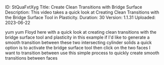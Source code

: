 ID: StQuaFxtXyg
Title: Create Clean Transitions with Bridge Surface
Description: This video takes a quick look at Creating Clean Transitions with the Bridge Surface Tool in Plasticity.
Duration: 30
Version: 1.1.31
Uploaded: 2023-06-22

yum yum Floyd here with a quick look at
creating clean transitions with the
bridge surface tool and plasticity in
this example if I'd like to generate a
smooth transition between these two
intersecting cylinder solids a quick
option is to activate the bridge surface
tool then click on the two faces I want
to transition between use this simple
process to quickly create smooth
transitions between faces